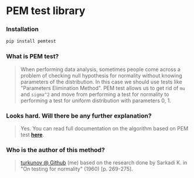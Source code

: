 # PEM test library

### Installation
```python
pip install pemtest
```

### What is PEM test?
> When performing data analysis, sometimes people come across a problem of checking null hypothesis for normality without knowing parameters of the distribution. 
In this case we should use tests like "Parameters Elimination Method". PEM test allows us to get rid of `mu` and `sigma^2` and move from performing a test for normality to 
performing a test for uniform distribution with parameters 0, 1.

### Looks hard. Will there be any further explanation?
> Yes. You can read full documentation on the algorithm based on PEM test **[here](https://github.com/turkunov/pem-test/blob/main/algorithm_documentation.ipynb)**.

### Who is the author of this method?
> [turkunov @ Github](https://github.com/turkunov) (me) based on the research done by Sarkadi K. in "On testing for normality" (1960) [p. 269-275].

